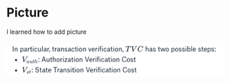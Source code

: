 # Picture
I learned how to add picture

![](https://github.com/Jack0814/Picture/blob/master/img/112.png?raw=true)
